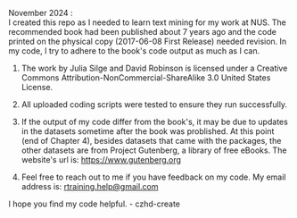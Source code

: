November 2024 : \
I created this repo as I needed to learn text mining for my work at NUS. The recommended book had been published about 7 years ago and the code printed on the physical copy (2017-06-08 First Release) needed revision. In my code, I try to adhere to the book's code output as much as I can.

1. The work by Julia Silge and David Robinson is licensed under a Creative Commons Attribution-NonCommercial-ShareAlike 3.0 United States License.

2. All uploaded coding scripts were tested to ensure they run successfully.

3. If the output of my code differ from the book's, it may be due to updates in the datasets sometime after the book was problished. At this point (end of Chapter 4), besides datasets that came with the packages, the other datasets are from Project Gutenberg, a library of free eBooks. The website's url is: https://www.gutenberg.org

4. Feel free to reach out to me if you have feedback on my code. My email address is: rtraining.help@gmail.com

I hope you find my code helpful. - czhd-create
